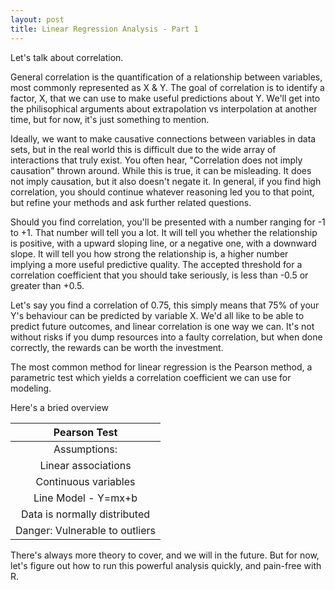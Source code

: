 ```yaml
---
layout: post
title: Linear Regression Analysis - Part 1
---
```


Let's talk about correlation.

General correlation is the quantification of a relationship between variables, most commonly represented as X & Y.
The goal of correlation is to identify a factor, X, that we can use to make useful predictions about Y. We'll get into the
philisophical arguments about extrapolation vs interpolation at another time, but for now, it's just something to mention. 

Ideally, we want to make causative connections between variables in data sets, but in the real world this is difficult due to the wide array of interactions that truly exist. You often hear, "Correlation does not imply causation" thrown around. While this is true, it can be misleading. It does not imply causation, but it also doesn't negate it. In general, if you find high correlation, you should continue whatever reasoning led you to that point, but refine your methods and ask further related questions.

Should you find correlation, you'll be presented with a number ranging for -1 to +1. That number will tell you a lot. It will tell you whether the relationship is positive, with a upward sloping line, or a negative one, with a downward slope. It will tell you how strong the relationship is, a higher number implying a more useful predictive quality. The accepted threshold
for a correlation coefficient that you should take seriously, is less than -0.5 or greater than +0.5.

Let's say you find a correlation of 0.75, this simply means that 75% of your Y's behaviour can be predicted by variable X. 
We'd all like to be able to predict future outcomes, and linear correlation is one way we can. It's not without risks if you dump resources into a faulty correlation, but when done correctly, the rewards can be worth the investment. 

The most common method for linear regression is the Pearson method, a parametric test which yields a correlation coefficient we
can use for modeling. 

Here's a bried overview

|Pearson Test|
|:------------:|
|Assumptions:|
|Linear associations|
|Continuous variables|
|Line Model - Y=mx+b|
|Data is normally distributed|
|Danger: Vulnerable to outliers|

There's always more theory to cover, and we will in the future. But for now, let's figure out how to run this powerful analysis
quickly, and pain-free with R. 
